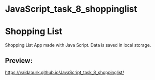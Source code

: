 # JavaScript_task_8_shoppinglist
# Shopping List

Shopping List App made with Java Script.
Data is saved in local storage.

## Preview:
https://vaidaburk.github.io/JavaScript_task_8_shoppinglist/
